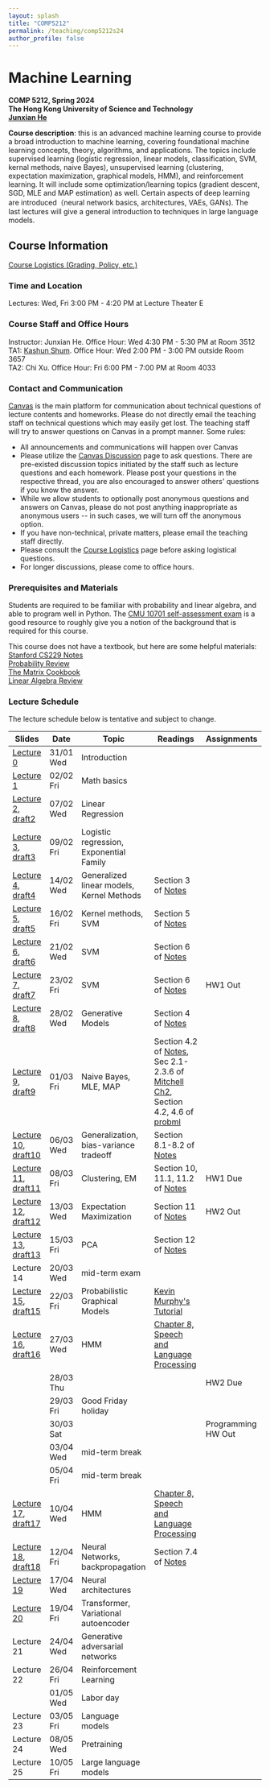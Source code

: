 ```yaml
---
layout: splash
title: "COMP5212"
permalink: /teaching/comp5212s24
author_profile: false
---
```


# Machine Learning

**COMP 5212, Spring 2024**  
**The Hong Kong University of Science and Technology**  
[**Junxian He**](https://jxhe.github.io)

**Course description**: this is an advanced machine learning course to provide a broad introduction to machine learning, covering foundational machine learning concepts, theory, algorithms, and applications. The topics include supervised learning (logistic regression, linear models, classification, SVM, kernal methods, naive Bayes), unsupervised learning (clustering, expectation maximization, graphical models, HMM), and reinforcement learning. It will include some optimization/learning topics (gradient descent, SGD, MLE and MAP estimation) as well. Certain aspects of deep learning are introduced（neural network basics, architectures, VAEs, GANs). The last lectures will give a general introduction to techniques in large language models.

## Course Information

[Course Logistics (Grading, Policy, etc.)](https://docs.google.com/document/d/1RzIAl8TINqx79M88aFe7koL-u9019hUUy0zZEeUxPp8/edit?usp=sharing)

### Time and Location
Lectures: Wed, Fri 3:00 PM - 4:20 PM at Lecture Theater E

### Course Staff and Office Hours
Instructor: Junxian He. Office Hour: Wed 4:30 PM - 5:30 PM at Room 3512  
TA1: [Kashun Shum](https://shumkashun.github.io). Office Hour: Wed 2:00 PM - 3:00 PM outside Room 3657  
TA2: Chi Xu. Office Hour: Fri 6:00 PM - 7:00 PM at Room 4033  

### Contact and Communication
[Canvas](https://canvas.ust.hk/courses/54705/announcements) is the main platform for communication about technical questions of lecture contents and homeworks. Please do not directly email the teaching staff on technical questions which may easily get lost. The teaching staff will try to answer questions on Canvas in a prompt manner. Some rules:

* All announcements and communications will happen over Canvas
* Please utilize the [Canvas Discussion](https://canvas.ust.hk/courses/54705/discussion_topics) page to ask questions. There are pre-existed discussion topics initiated by the staff such as lecture questions and each homework. Please post your questions in the respective thread, you are also encouraged to answer others' questions if you know the answer.
* While we allow students to optionally post anonymous questions and answers on Canvas, please do not post anything inappropriate as anonymous users -- in such cases, we will turn off the anonymous option.  
* If you have non-technical, private matters, please email the teaching staff directly.
* Please consult the [Course Logistics](https://docs.google.com/document/d/1RzIAl8TINqx79M88aFe7koL-u9019hUUy0zZEeUxPp8/edit?usp=sharing) page before asking logistical questions.
* For longer discussions, please come to office hours.

### Prerequisites and Materials
Students are required to be familiar with probability and linear algebra, and able to program well in Python. The [CMU 10701 self-assessment exam](https://www.cs.cmu.edu/~aarti/Class/10701_Spring23/Intro_ML_Self_Evaluation_new.pdf) is a good resource to roughly give you a notion of the background that is required for this course.

This course does not have a textbook, but here are some helpful materials:  
[Stanford CS229 Notes](https://cs229.stanford.edu/main_notes.pdf)  
[Probability Review](http://www.cs.cmu.edu/~aarti/Class/10701/recitation/prob_review.pdf)  
[The Matrix Cookbook](https://www.math.uwaterloo.ca/~hwolkowi/matrixcookbook.pdf)  
[Linear Algebra Review](http://www.cs.cmu.edu/~zkolter/course/15-884/linalg-review.pdf)  



### Lecture Schedule
The lecture schedule below is tentative and subject to change.

| Slides     | Date      | Topic                                     | Readings | Assignments |
|------------|-----------|-------------------------------------------|----------|-------------|
| [Lecture 0](/teaching/comp5212s24/lecture0.pdf)  | 31/01 Wed | Introduction                              |          |             |
| [Lecture 1](/teaching/comp5212s24/lecture1.pdf)  | 02/02 Fri | Math basics                               |          |             |
| [Lecture 2](/teaching/comp5212s24/lecture2.pdf), [draft2](/teaching/comp5212s24/draft2.pdf)  | 07/02 Wed | Linear Regression                |          |             |
| [Lecture 3](/teaching/comp5212s24/lecture3.pdf), [draft3](/teaching/comp5212s24/draft3.pdf)  | 09/02 Fri | Logistic regression, Exponential Family                       |          |             |
| [Lecture 4](/teaching/comp5212s24/lecture4.pdf), [draft4](/teaching/comp5212s24/draft4.pdf)  | 14/02 Wed | Generalized linear models, Kernel Methods | Section 3 of [Notes](https://cs229.stanford.edu/main_notes.pdf)         |             |
| [Lecture 5](/teaching/comp5212s24/lecture5.pdf), [draft5](/teaching/comp5212s24/draft5.pdf)  | 16/02 Fri | Kernel methods, SVM                            |  Section 5 of [Notes](https://cs229.stanford.edu/main_notes.pdf)        |             |
| [Lecture 6](/teaching/comp5212s24/lecture6.pdf), [draft6](/teaching/comp5212s24/draft6.pdf)  | 21/02 Wed | SVM                                       |  Section 6 of [Notes](https://cs229.stanford.edu/main_notes.pdf)        |             |
| [Lecture 7](/teaching/comp5212s24/lecture7.pdf), [draft7](/teaching/comp5212s24/draft7.pdf)  | 23/02 Fri | SVM                               |  Section 6 of [Notes](https://cs229.stanford.edu/main_notes.pdf)        |   HW1 Out          |
| [Lecture 8](/teaching/comp5212s24/lecture8.pdf), [draft8](/teaching/comp5212s24/draft8.pdf)  | 28/02 Wed | Generative Models                                   |    Section 4 of [Notes](https://cs229.stanford.edu/main_notes.pdf)      |             |
| [Lecture 9](/teaching/comp5212s24/lecture9.pdf), [draft9](/teaching/comp5212s24/draft9.pdf)  | 01/03 Fri | Naive Bayes, MLE, MAP    |  Section 4.2 of [Notes](https://cs229.stanford.edu/main_notes.pdf), Sec 2.1-2.3.6 of [Mitchell Ch2](/teaching/comp5212s24/Joint_MLE_MAP.pdf), Section 4.2, 4.6 of [probml](https://probml.github.io/pml-book/book1.html)          |             |
| [Lecture 10](/teaching/comp5212s24/lecture10.pdf), [draft10](/teaching/comp5212s24/draft10.pdf) | 06/03 Wed | Generalization, bias-variance tradeoff    |  Section 8.1-8.2 of [Notes](https://cs229.stanford.edu/main_notes.pdf)        |             |
| [Lecture 11](/teaching/comp5212s24/lecture11.pdf), [draft11](/teaching/comp5212s24/draft11.pdf) | 08/03 Fri | Clustering, EM                                |   Section 10, 11.1, 11.2 of [Notes](https://cs229.stanford.edu/main_notes.pdf)       |  HW1 Due           |
| [Lecture 12](/teaching/comp5212s24/lecture12.pdf), [draft12](/teaching/comp5212s24/draft12.pdf) | 13/03 Wed | Expectation Maximization                  |          Section 11 of [Notes](https://cs229.stanford.edu/main_notes.pdf)          | HW2 Out
| [Lecture 13](/teaching/comp5212s24/lecture13.pdf), [draft13](/teaching/comp5212s24/draft13.pdf) | 15/03 Fri | PCA                                   |  Section 12 of [Notes](https://cs229.stanford.edu/main_notes.pdf)        |             |
| Lecture 14 | 20/03 Wed | mid-term exam                             |          |             |
| [Lecture 15](/teaching/comp5212s24/lecture14.pdf), [draft15](/teaching/comp5212s24/draft15.pdf) | 22/03 Fri | Probabilistic Graphical Models            |   [Kevin Murphy's Tutorial](https://www.cs.ubc.ca/%7Emurphyk/Bayes/bayes.html)        |            |
| [Lecture 16](/teaching/comp5212s24/lecture16.pdf), [draft16](/teaching/comp5212s24/draft16.pdf) | 27/03 Wed | HMM                                       |   [Chapter 8, Speech and Language Processing](https://web.stanford.edu/~jurafsky/slp3/A.pdf)       |             |
|  | 28/03 Thu |                                        |          |      HW2 Due       |
|            | 29/03 Fri | Good Friday holiday                       |          |             |
|  | 30/03 Sat |                                        |          |      Programming HW Out       |
|            | 03/04 Wed | mid-term break                            |          |             |
|            | 05/04 Fri | mid-term break                            |          |             |
| [Lecture 17](/teaching/comp5212s24/lecture17.pdf), [draft17](/teaching/comp5212s24/draft17.pdf) | 10/04 Wed | HMM                 |    [Chapter 8, Speech and Language Processing](https://web.stanford.edu/~jurafsky/slp3/A.pdf)      |             |
| [Lecture 18](/teaching/comp5212s24/lecture18.pdf), [draft18](/teaching/comp5212s24/draft18.pdf) | 12/04 Fri | Neural Networks, backpropagation            |    Section 7.4 of [Notes](https://cs229.stanford.edu/main_notes.pdf)      |             |
| [Lecture 19](/teaching/comp5212s24/lecture19.pdf) | 17/04 Wed | Neural architectures                      |          |             |
| [Lecture 20](/teaching/comp5212s24/lecture20.pdf) | 19/04 Fri | Transformer, Variational autoencoder                   |          |             |
| Lecture 21 | 24/04 Wed | Generative adversarial networks           |          |             |
| Lecture 22 | 26/04 Fri | Reinforcement Learning                    |          |             |
|            | 01/05 Wed | Labor day                                 |          |             |
| Lecture 23 | 03/05 Fri | Language models                            |          |             |
| Lecture 24 | 08/05 Wed | Pretraining                               |          |             |
| Lecture 25 | 10/05 Fri | Large language models                     |          |             |


